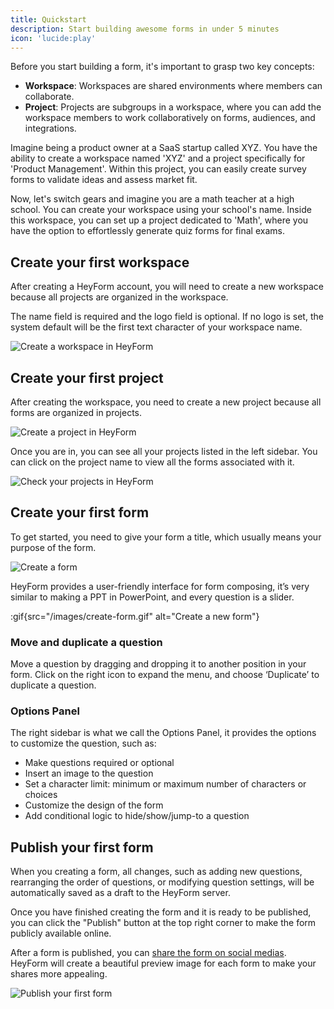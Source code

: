 ```yaml
---
title: Quickstart
description: Start building awesome forms in under 5 minutes
icon: 'lucide:play'
---
```


Before you start building a form, it's important to grasp two key concepts:

- **Workspace**: Workspaces are shared environments where members can collaborate.
- **Project**: Projects are subgroups in a workspace, where you can add the workspace members to work collaboratively on forms, audiences, and integrations.

Imagine being a product owner at a SaaS startup called XYZ. You have the ability to create a workspace named 'XYZ' and a project specifically for 'Product Management'. Within this project, you can easily create survey forms to validate ideas and assess market fit.

Now, let's switch gears and imagine you are a math teacher at a high school. You can create your workspace using your school's name. Inside this workspace, you can set up a project dedicated to 'Math', where you have the option to effortlessly generate quiz forms for final exams.

## Create your first workspace

After creating a HeyForm account, you will need to create a new workspace because all projects are organized in the workspace.

The name field is required and the logo field is optional. If no logo is set, the system default will be the first text character of your workspace name.

<img
  src="/images/create-workspace.png"
  alt="Create a workspace in HeyForm"
  data-zoomable
/>

## Create your first project

After creating the workspace, you need to create a new project because all forms are organized in projects.

<img
  src="/images/create-project.png"
  alt="Create a project in HeyForm"
  data-zoomable
/>

Once you are in, you can see all your projects listed in the left sidebar. You can click on the project name to view all the forms associated with it.

<img
  src="/images/projects.png"
  alt="Check your projects in HeyForm"
  data-zoomable
/>

## Create your first form

To get started, you need to give your form a title, which usually means your purpose of the form.

<img
  src="/images/create-form.png"
  alt="Create a form"
  data-zoomable
/>

HeyForm provides a user-friendly interface for form composing, it’s very similar to making a PPT in PowerPoint, and every question is a slider.

:gif{src="/images/create-form.gif" alt="Create a new form"}

### Move and duplicate a question

Move a question by dragging and dropping it to another position in your form. Click on the right icon to expand the menu, and choose ‘Duplicate’ to duplicate a question.

### Options Panel

The right sidebar is what we call the Options Panel, it provides the options to customize the question, such as:

- Make questions required or optional
- Insert an image to the question
- Set a character limit: minimum or maximum number of characters or choices
- Customize the design of the form
- Add conditional logic to hide/show/jump-to a question

## Publish your first form

When you creating a form, all changes, such as adding new questions, rearranging the order of questions, or modifying question settings, will be automatically saved as a draft to the HeyForm server. 

Once you have finished creating the form and it is ready to be published, you can click the "Publish" button at the top right corner to make the form publicly available online.

After a form is published, you can [share the form on social medias](/features/share). HeyForm will create a beautiful preview image for each form to make your shares more appealing.

<img
  src="/images/publish-form.png"
  alt="Publish your first form"
  data-zoomable
/>